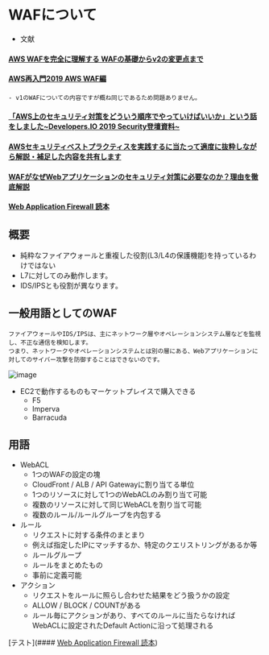 # WAFについて
- 文献
#### [AWS WAFを完全に理解する WAFの基礎からv2の変更点まで](https://dev.classmethod.jp/articles/fully-understood-aws-waf-v2/)
#### [AWS再入門2019 AWS WAF編](https://dev.classmethod.jp/articles/aws-relearning2019-aws-waf/)
    - v1のWAFについての内容ですが概ね同じであるため問題ありません。
#### [「AWS上のセキュリティ対策をどういう順序でやっていけばいいか」という話をしました~Developers.IO 2019 Security登壇資料~](https://dev.classmethod.jp/articles/how-to-aws-security-with-3rd-party-solutions/)
#### [AWSセキュリティベストプラクティスを実践するに当たって適度に抜粋しながら解説・補足した内容を共有します](https://dev.classmethod.jp/articles/explanation-aws-security-best-practices/)
#### [WAFがなぜWebアプリケーションのセキュリティ対策に必要なのか？理由を徹底解説](https://www.shadan-kun.com/blog/measure/1395/)
#### [Web Application Firewall 読本](https://www.ipa.go.jp/security/vuln/waf.html)

## 概要
- 純粋なファイアウォールと重複した役割(L3/L4の保護機能)を持っているわけではない
- L7に対してのみ動作します。
- IDS/IPSとも役割が異なります。

## 一般用語としてのWAF
```
ファイアウォールやIDS/IPSは、主にネットワーク層やオペレーションシステム層などを監視し、不正な通信を検知します。
つまり、ネットワークやオペレーションシステムとは別の層にある、Webアプリケーションに対してのサイバー攻撃を防御することはできないのです。
```
![image](https://user-images.githubusercontent.com/60077121/99158708-1d0d2b00-2719-11eb-8332-8e0382a788dc.png)

- EC2で動作するものもマーケットプレイスで購入できる
  - F5
  - Imperva
  - Barracuda

## 用語
- WebACL
  - 1つのWAFの設定の塊
  - CloudFront / ALB / API Gatewayに割り当てる単位
  - 1つのリソースに対して1つのWebACLのみ割り当て可能
  - 複数のリソースに対して同じWebACLを割り当て可能
  - 複数のルール/ルールグループを内包する
- ルール
  - リクエストに対する条件のまとまり
  - 例えば指定したIPにマッチするか、特定のクエリストリングがあるか等
  - ルールグループ
  - ルールをまとめたもの
  - 事前に定義可能
- アクション
  - リクエストをルールに照らし合わせた結果をどう扱うかの設定
  - ALLOW / BLOCK / COUNTがある
  - ルール毎にアクションがあり、すべてのルールに当たらなければWebACLに設定されたDefault Actionに沿って処理される

[テスト](#### [Web Application Firewall 読本](https://www.ipa.go.jp/security/vuln/waf.html))
